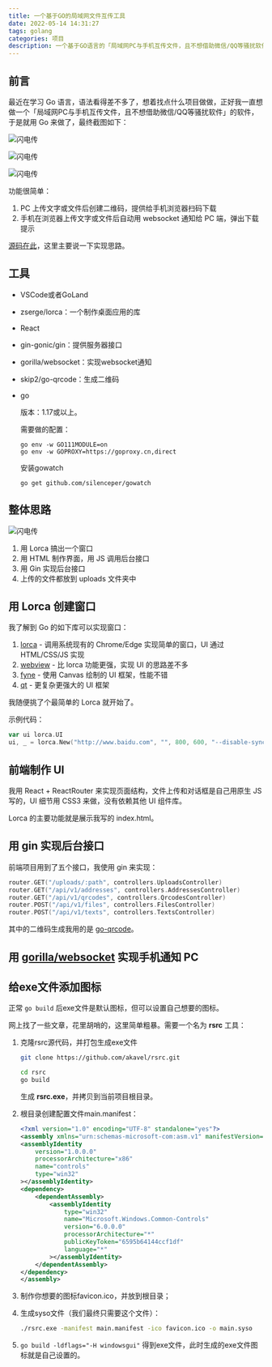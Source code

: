 ```yaml
---
title: 一个基于GO的局域网文件互传工具
date: 2022-05-14 14:31:27
tags: golang
categories: 项目
description: 一个基于GO语言的「局域网PC与手机互传文件，且不想借助微信/QQ等骚扰软件」的软件
---
```


## 前言

最近在学习 Go 语言，语法看得差不多了，想着找点什么项目做做，正好我一直想做一个「局域网PC与手机互传文件，且不想借助微信/QQ等骚扰软件」的软件，于是就用 Go 来做了，最终截图如下：

![闪电传](http://blogpic.at15cm.com/flash_files_1.png)

![闪电传](http://blogpic.at15cm.com/flash_files_1.png)

![闪电传](http://blogpic.at15cm.com/flash_files_3.png)

功能很简单：

1. PC 上传文字或文件后创建二维码，提供给手机浏览器扫码下载
2. 手机在浏览器上传文字或文件后自动用 websocket 通知给 PC 端，弹出下载提示

[源码在此](https://github.com/ArthurWangCN/flash-files)，这里主要说一下实现思路。



## 工具

+ VSCode或者GoLand

+ zserge/lorca：一个制作桌面应用的库

+ React

+ gin-gonic/gin：提供服务器接口

+ gorilla/websocket：实现websocket通知

+ skip2/go-qrcode：生成二维码

+ go

  版本：1.17或以上。

  需要做的配置：

  ```shell
  go env -w GO111MODULE=on
  go env -w GOPROXY=https://goproxy.cn,direct
  ```

  安装gowatch

  ```shell
  go get github.com/silenceper/gowatch
  ```



## 整体思路

![闪电传](http://blogpic.at15cm.com/flash_files_4.png)

1. 用 Lorca 搞出一个窗口
2. 用 HTML 制作界面，用 JS 调用后台接口
3. 用 Gin 实现后台接口
4. 上传的文件都放到 uploads 文件夹中



## 用 Lorca 创建窗口

我了解到 Go 的如下库可以实现窗口：

1. [lorca](https://link.juejin.cn?target=https%3A%2F%2Fgithub.com%2Fzserge%2Florca) - 调用系统现有的 Chrome/Edge 实现简单的窗口，UI 通过 HTML/CSS/JS 实现
2. [webview](https://link.juejin.cn?target=https%3A%2F%2Fgithub.com%2Fwebview%2Fwebview) - 比 lorca 功能更强，实现 UI 的思路差不多
3. [fyne](https://link.juejin.cn?target=https%3A%2F%2Fgithub.com%2Ffyne-io%2Ffyne) - 使用 Canvas 绘制的 UI 框架，性能不错
4. [qt](https://link.juejin.cn?target=https%3A%2F%2Fgithub.com%2Ftherecipe%2Fqt) - 更复杂更强大的 UI 框架

我随便挑了个最简单的 Lorca 就开始了。

示例代码：

```go
var ui lorca.UI
ui, _ = lorca.New("http://www.baidu.com", "", 800, 600, "--disable-sync", "--disable-translate")
```



## 前端制作 UI

我用 React + ReactRouter 来实现页面结构，文件上传和对话框是自己用原生 JS 写的，UI 细节用 CSS3 来做，没有依赖其他 UI 组件库。

Lorca 的主要功能就是展示我写的 index.html。



## 用 gin 实现后台接口

前端项目用到了五个接口，我使用 gin 来实现：

```go
router.GET("/uploads/:path", controllers.UploadsController)              
router.GET("/api/v1/addresses", controllers.AddressesController) 
router.GET("/api/v1/qrcodes", controllers.QrcodesController)   
router.POST("/api/v1/files", controllers.FilesController)      
router.POST("/api/v1/texts", controllers.TextsController)
```

其中的二维码生成我用的是 [go-qrcode](https://github.com/skip2/go-qrcode)。



## 用 [gorilla/websocket](https://github.com/gorilla/websocket) 实现手机通知 PC



## 给exe文件添加图标

正常 `go build` 后exe文件是默认图标，但可以设置自己想要的图标。

网上找了一些文章，花里胡哨的，这里简单粗暴。需要一个名为 **rsrc** 工具：

1. 克隆rsrc源代码，并打包生成exe文件

   ```bash
   git clone https://github.com/akavel/rsrc.git
   ```

   ```bash
   cd rsrc
   go build
   ```

   生成 **rsrc.exe**，并拷贝到当前项目根目录。

2. 根目录创建配置文件main.manifest：

   ```xml
   <?xml version="1.0" encoding="UTF-8" standalone="yes"?>
   <assembly xmlns="urn:schemas-microsoft-com:asm.v1" manifestVersion="1.0">
   <assemblyIdentity
       version="1.0.0.0"
       processorArchitecture="x86"
       name="controls"
       type="win32"
   ></assemblyIdentity>
   <dependency>
       <dependentAssembly>
           <assemblyIdentity
               type="win32"
               name="Microsoft.Windows.Common-Controls"
               version="6.0.0.0"
               processorArchitecture="*"
               publicKeyToken="6595b64144ccf1df"
               language="*"
           ></assemblyIdentity>
       </dependentAssembly>
   </dependency>
   </assembly>
   ```

3. 制作你想要的图标favicon.ico，并放到根目录；

4. 生成syso文件（我们最终只需要这个文件）：

   ```bash
   ./rsrc.exe -manifest main.manifest -ico favicon.ico -o main.syso
   ```

5. `go build -ldflags="-H windowsgui"` 得到exe文件，此时生成的exe文件图标就是自己设置的。
